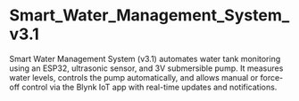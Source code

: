 # Smart_Water_Management_System_v3.1
Smart Water Management System (v3.1) automates water tank monitoring using an ESP32, ultrasonic sensor, and 3V submersible pump. It measures water levels, controls the pump automatically, and allows manual or force-off control via the Blynk IoT app with real-time updates and notifications.

